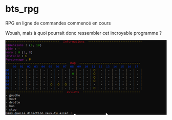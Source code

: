 # bts_rpg
RPG en ligne de commandes commencé en cours

Wouah, mais à quoi pourrait donc ressembler cet incroyable programme ? 

![demo gif](incroyable.gif)
